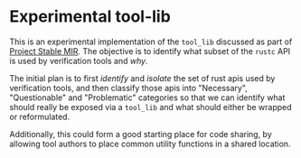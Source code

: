 # Experimental tool-lib

This is an experimental implementation of the `tool_lib` discussed as part of [Project Stable MIR](https://github.com/rust-lang/project-stable-mir).
The objective is to identify what subset of the `rustc` API is used by verification tools and *why*.

The initial plan is to first *identify* and *isolate* the set of rust apis used by verification tools, and then classify those apis into "Necessary", "Questionable" and "Problematic" categories so that we can identify what should really be exposed via a `tool_lib` and what should either be wrapped or reformulated.

Additionally, this could form a good starting place for code sharing, by allowing tool authors to place common utility functions in a shared location.